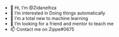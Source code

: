 - 👋 Hi, I’m @ZidaneIhza
- 👀 I’m interested in Doing things automatically
- 🌱 I’m a total new to machine learning
- 💞️ I’m looking for a friend and mentor to teach me
- 📫 Contact me on Zippe#0675

<!---
ZidaneIhza/ZidaneIhza is a ✨ special ✨ repository because its `README.md` (this file) appears on your GitHub profile.
You can click the Preview link to take a look at your changes.
--->
